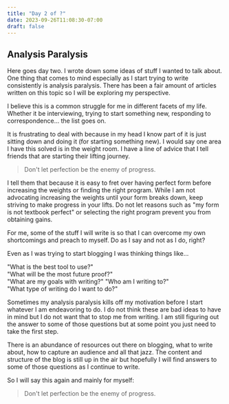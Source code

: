 ```yaml
---
title: "Day 2 of ?"
date: 2023-09-26T11:08:30-07:00
draft: false
---
```


## Analysis Paralysis
Here goes day two. I wrote down some ideas of stuff I wanted to talk about. One thing that comes to mind especially as I start trying to write consistently is analysis paralysis. There has been a fair amount of articles written on this topic so I will be exploring my perspective. 

I believe this is a common struggle for me in different facets of my life. Whether it be interviewing, trying to start something new, responding to correspondence... the list goes on.

It is frustrating to deal with because in my head I know part of it is just sitting down and doing it (for starting something new). I would say one area I have this solved is in the weight room. I have a line of advice that I tell friends that are starting their lifting journey. 

> Don't let perfection be the enemy of progress.

I tell them that because it is easy to fret over having perfect form before increasing the weights or finding the right program. While I am not advocating increasing the weights until your form breaks down, keep striving to make progress in your lifts. Do not let reasons such as "my form is not textbook perfect" or selecting the right program prevent you from obtaining gains.

For me, some of the stuff I will write is so that I can overcome my own shortcomings and preach to myself. Do as I say and not as I do, right?

Even as I was trying to start blogging I was thinking things like...

"What is the best tool to use?"\
"What will be the most future proof?"\
"What are my goals with writing?"
"Who am I writing to?"\
"What type of writing do I want to do?"

Sometimes my analysis paralysis kills off my motivation before I start whatever I am endeavoring to do. I do not think these are bad ideas to have in mind but I do not want that to stop me from writing. I am still figuring out the answer to some of those questions but at some point you just need to take the first step. 

There is an abundance of resources out there on blogging, what to write about, how to capture an audience and all that jazz. The content and structure of the blog is still up in the air but hopefully I will find answers to some of those questions as I continue to write.

So I will say this again and mainly for myself:
> Don't let perfection be the enemy of progress.